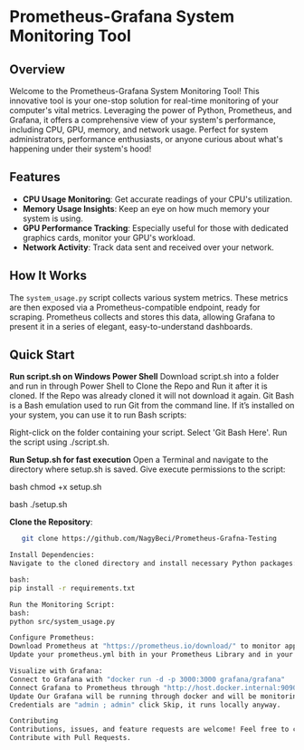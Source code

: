 # Prometheus-Grafana System Monitoring Tool

## Overview
Welcome to the Prometheus-Grafana System Monitoring Tool! This innovative tool is your one-stop solution for real-time monitoring of your computer's vital metrics. Leveraging the power of Python, Prometheus, and Grafana, it offers a comprehensive view of your system's performance, including CPU, GPU, memory, and network usage. Perfect for system administrators, performance enthusiasts, or anyone curious about what's happening under their system's hood!

## Features
- **CPU Usage Monitoring**: Get accurate readings of your CPU's utilization.
- **Memory Usage Insights**: Keep an eye on how much memory your system is using.
- **GPU Performance Tracking**: Especially useful for those with dedicated graphics cards, monitor your GPU's workload.
- **Network Activity**: Track data sent and received over your network.

## How It Works
The `system_usage.py` script collects various system metrics. These metrics are then exposed via a Prometheus-compatible endpoint, ready for scraping. Prometheus collects and stores this data, allowing Grafana to present it in a series of elegant, easy-to-understand dashboards.

## Quick Start
**Run script.sh on Windows Power Shell**
Download script.sh into a folder and run in through Power Shell to Clone the Repo and Run it after it is cloned.
If the Repo was already cloned it will not download it again.
Git Bash is a Bash emulation used to run Git from the command line. If it’s installed on your system, you can use it to run Bash scripts:

Right-click on the folder containing your script.
Select 'Git Bash Here'.
Run the script using ./script.sh.

**Run Setup.sh for fast execution** 
Open a Terminal and navigate to the directory where setup.sh is saved.
Give execute permissions to the script:

bash
chmod +x setup.sh

bash
./setup.sh


**Clone the Repository**:
```   bash
   git clone https://github.com/NagyBeci/Prometheus-Grafna-Testing

Install Dependencies:
Navigate to the cloned directory and install necessary Python packages:

bash:
pip install -r requirements.txt

Run the Monitoring Script:
bash:
python src/system_usage.py

Configure Prometheus:
Download Prometheus at "https://prometheus.io/download/" to monitor applications, webpages and more ...
Update your prometheus.yml bith in your Prometheus Library and in your system monitoring config file to scrape data from this tool.

Visualize with Grafana:
Connect to Grafana with "docker run -d -p 3000:3000 grafana/grafana"
Connect Grafana to Prometheus through "http://host.docker.internal:9090". 
Update Our Grafana will be running through docker and will be monitoring a locally ran Python Program "system_usage.py".
Credentials are "admin ; admin" click Skip, it runs locally anyway.

Contributing
Contributions, issues, and feature requests are welcome! Feel free to check issues page.
Contribute with Pull Requests.

```
